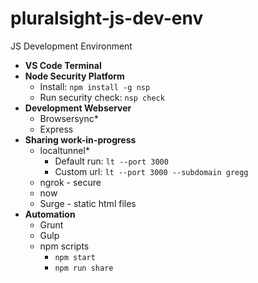 # pluralsight-js-dev-env
JS Development Environment


- **VS Code Terminal**
- **Node Security Platform**
  - Install: `npm install -g nsp`
  - Run security check: `nsp check`
- **Development Webserver**
  - Browsersync*
  - Express
- **Sharing work-in-progress**
  - localtunnel*
    - Default run: `lt --port 3000`
    - Custom url: `lt --port 3000 --subdomain gregg`
  - ngrok - secure
  - now
  - Surge - static html files
- **Automation**
  - Grunt
  - Gulp
  - npm scripts
    - `npm start`
    - `npm run share`
